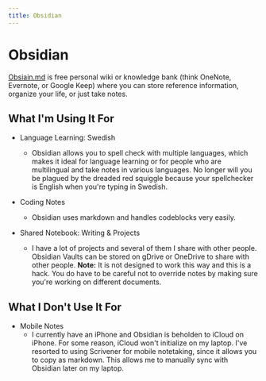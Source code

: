 ```yaml
---
title: Obsidian
---
```


# Obsidian

[Obsiain.md](https://obsidian.md) is free personal wiki or knowledge bank (think
OneNote, Evernote, or Google Keep) where you can store reference information,
organize your life, or just take notes.

## What I'm Using It For

- Language Learning: Swedish

  - Obsidian allows you to spell check with multiple languages, which makes it
    ideal for language learning or for people who are multilingual and take
    notes in various languages. No longer will you be plagued by the dreaded red
    squiggle because your spellchecker is English when you're typing in Swedish.

- Coding Notes

  - Obsidian uses markdown and handles codeblocks very easily.

- Shared Notebook: Writing & Projects
  - I have a lot of projects and several of them I share with other people.
    Obsidian Vaults can be stored on gDrive or OneDrive to share with other
    people. **Note:** It is not designed to work this way and this is a hack.
    You do have to be careful not to override notes by making sure you're
    working on different documents.

## What I Don't Use It For

- Mobile Notes
  - I currently have an iPhone and Obsidian is beholden to iCloud on iPhone. For
    some reason, iCloud won't initialize on my laptop. I've resorted to using
    Scrivener for mobile notetaking, since it allows you to copy as markdown.
    This allows me to manually sync with Obsidian later on my laptop.
